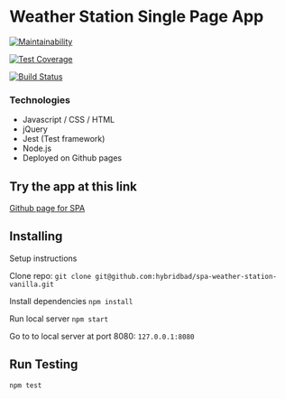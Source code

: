 # Weather Station Single Page App

[![Maintainability](https://api.codeclimate.com/v1/badges/0cc85be0442c42388000/maintainability)](https://codeclimate.com/github/hybridbad/spa-weather-station-vanilla/maintainability)

[![Test Coverage](https://api.codeclimate.com/v1/badges/0cc85be0442c42388000/test_coverage)](https://codeclimate.com/github/hybridbad/spa-weather-station-vanilla/test_coverage)

[![Build Status](https://travis-ci.org/hybridbad/spa-weather-station-vanilla.svg?branch=master)](https://travis-ci.org/hybridbad/spa-weather-station-vanilla)

### Technologies

- Javascript / CSS / HTML
- jQuery
- Jest (Test framework)
- Node.js 
- Deployed on Github pages


## Try the app at this link

[Github page for SPA](https://hybridbad.github.io/spa-weather-station-vanilla)

## Installing

Setup instructions

Clone repo: `git clone git@github.com:hybridbad/spa-weather-station-vanilla.git` 

Install dependencies
`npm install`

Run local server
`npm start`

Go to to local server at port 8080:
`127.0.0.1:8080`

## Run Testing

`npm test`

